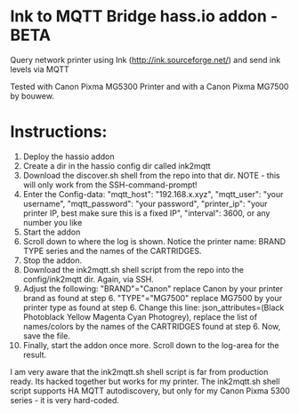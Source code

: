 # Ink to MQTT Bridge hass.io addon - BETA
Query network printer using Ink (http://ink.sourceforge.net/) and send ink levels via MQTT

Tested with Canon Pixma MG5300 Printer and with a Canon Pixma MG7500 by bouwew.

# Instructions:
1) Deploy the hassio addon
2) Create a dir in the hassio config dir called ink2mqtt
3) Download the discover.sh shell from the repo into that dir. NOTE - this will only work from the SSH-command-prompt!
4) Enter the Config-data:
  "mqtt_host": "192.168.x.xyz",
  "mqtt_user": "your username",
  "mqtt_password": "your password",
  "printer_ip": "your printer IP, best make sure this is a fixed IP",
  "interval": 3600, or any number you like
5) Start the addon
6) Scroll down to where the log is shown. Notice the printer name: BRAND TYPE series and the names of the CARTRIDGES.
7) Stop the addon.
8) Download the ink2mqtt.sh shell script from the repo into the config/ink2mqtt dir. Again, via SSH.
9) Adjust the following:
"BRAND"="Canon" replace Canon by your printer brand as found at step 6.
"TYPE"="MG7500" replace MG7500 by your printer type as found at step 6.
Change this line: json_attributes=(Black Photoblack Yellow Magenta Cyan Photogrey), replace the list of names/colors by the names of the CARTRIDGES found at step 6.
Now, save the file.
10) Finally, start the addon once more. Scroll down to the log-area for the result.

I am very aware that the ink2mqtt.sh shell script is far from production ready. Its hacked together but works for my printer.
The ink2mqtt.sh shell script supports HA MQTT autodiscovery, but only for my Canon Pixma 5300 series - it is very hard-coded.
